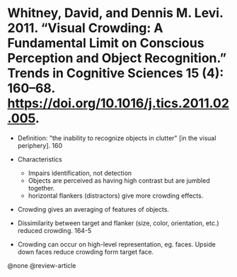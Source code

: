 # Whitney, David, and Dennis M. Levi. 2011. “Visual Crowding: A Fundamental Limit on Conscious Perception and Object Recognition.” Trends in Cognitive Sciences 15 (4): 160–68. https://doi.org/10.1016/j.tics.2011.02.005.

- Definition: "the inability to recognize objects in clutter" [in the visual periphery]. 160

- Characteristics
  - Impairs identification, not detection
  - Objects are perceived as having high contrast but are jumbled together.
  - horizontal flankers (distractors) give more crowding effects.

- Crowding gives an averaging of features of objects.

- Dissimilarity between target and flanker (size, color, orientation, etc.) reduced crowding. 164-5

- Crowding can occur on high-level representation, eg. faces. Upside down faces reduce crowding form target face.

@none
@review-article
